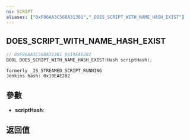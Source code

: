 ```yaml
---
ns: SCRIPT
aliases: ["0xF86AA3C56BA31381","_DOES_SCRIPT_WITH_NAME_HASH_EXIST"]
---
```

## DOES_SCRIPT_WITH_NAME_HASH_EXIST

```c
// 0xF86AA3C56BA31381 0x19EAE282
BOOL DOES_SCRIPT_WITH_NAME_HASH_EXIST(Hash scriptHash);
```

```
formerly _IS_STREAMED_SCRIPT_RUNNING  
Jenkins hash: 0x19EAE282  
```

## 參數
* **scriptHash**: 

## 返回值
